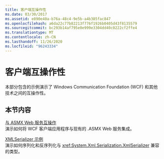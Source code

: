 ```yaml
---
title: 客户端互操作性
ms.date: 03/30/2017
ms.assetid: e890e40a-b76a-48c4-9e5b-a4b385fac847
ms.openlocfilehash: a6da22c77b82213f776f1926b0405d43f8135579
ms.sourcegitcommit: bc293b14af795e0e999e3304dd40c0222cf2ffe4
ms.translationtype: MT
ms.contentlocale: zh-CN
ms.lasthandoff: 11/26/2020
ms.locfileid: "96243334"
---
```

# <a name="client-interoperability"></a>客户端互操作性

本部分包含的示例演示了 Windows Communication Foundation (WCF) 和其他技术之间的互操作性。  
  
## <a name="in-this-section"></a>本节内容  

 [与 ASMX Web 服务互操作](interoperating-with-asmx-web-services.md)  
 演示如何将 WCF 客户端应用程序与现有的 .ASMX Web 服务集成。  
  
 [XMLSerializer 示例](xmlserializer-sample.md)  
 演示如何序列化和反序列化与 <xref:System.Xml.Serialization.XmlSerializer> 兼容的类型。

